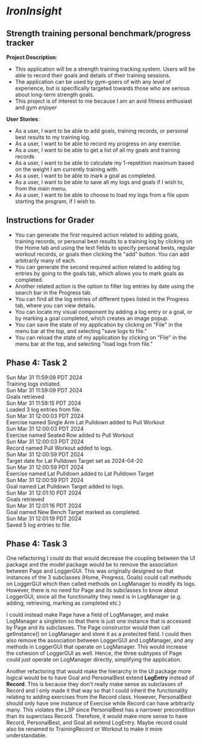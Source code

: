 # *IronInsight*

## Strength training personal benchmark/progress tracker

**Project Description**:
- This application will be a strength training tracking system. 
Users will be able to record their goals and details of their training sessions.
- The application can be used by gym-goers of with any level of experience, but is specifically 
targeted towards those who are serious about long-term strength goals.
- This project is of interest to me because I am an avid fitness enthusiast and gym *enjoyer*
 
**User Stories**:
- As a user, I want to be able to add goals, training records, or personal best results to my training log.
- As a user, I want to be able to record my progress on any exercise.
- As a user, I want to be able to get a list of all my goals and training records
- As a user, I want to be able to calculate my 1-repetition maximum based on the weight I am currently training with.
- As a user, I want to be able to mark a goal as completed.
- As a user, I want to be able to save all my logs and goals if I wish to, from the main menu.
- As a user, I want to be able to choose to load my logs from a file upon starting the program, if I wish to.

## Instructions for Grader

- You can generate the first required action related to adding goals, training records, or personal best results 
to a training log by clicking on the Home tab and using the text fields to specify personal bests, regular 
workout records, or goals then clicking the "add" button. You can add arbitrarily many of each.
- You can generate the second required action related to adding log entries by going to the goals tab, which allows you 
to mark goals as completed. 
- Another related action is the option to filter log entries by date using the search bar in the Progress tab.
- You can find all the log entries of different types listed in the Progress tab, where you can view details.
- You can locate my visual component by adding a log entry or a goal, or by marking a goal completed, 
which creates an image popup. 
- You can save the state of my application by clicking on "File" in the menu bar at the top, and selecting 
"save logs to file."
- You can reload the state of my application by clicking on "File" in the menu bar at the top, and selecting 
"load logs from file."

## Phase 4: Task 2
Sun Mar 31 11:59:09 PDT 2024  
Training logs initiated.  
Sun Mar 31 11:59:09 PDT 2024  
Goals retrieved  
Sun Mar 31 11:59:15 PDT 2024  
Loaded 3 log entries from file.  
Sun Mar 31 12:00:03 PDT 2024  
Exercise named Single Arm Lat Pulldown added to Pull Workout  
Sun Mar 31 12:00:03 PDT 2024  
Exercise named Seated Row added to Pull Workout  
Sun Mar 31 12:00:03 PDT 2024  
Record named Pull Workout added to logs.  
Sun Mar 31 12:00:59 PDT 2024  
Target date for Lat Pulldown Target set as 2024-04-20  
Sun Mar 31 12:00:59 PDT 2024  
Exercise named Lat Pulldown added to Lat Pulldown Target  
Sun Mar 31 12:00:59 PDT 2024  
Goal named Lat Pulldown Target added to logs.  
Sun Mar 31 12:01:10 PDT 2024  
Goals retrieved  
Sun Mar 31 12:01:16 PDT 2024  
Goal named New Bench Target marked as completed.  
Sun Mar 31 12:01:19 PDT 2024  
Saved 5 log entries to file.

## Phase 4: Task 3
One refactoring I could do that would decrease the coupling between the UI 
package and the model package would be to remove the association between Page
and LoggerGUI. This was originally designed so that instances of the 3 subclasses (Home, Progress, Goals)
could call methods on LoggerGUI which then called methods on LogManager to modify its logs. However, 
there is no need for Page and its subclasses to know about LoggerGUI, since
all the functionality they need is in LogManager (e.g. adding, retrieving, marking as completed etc.)  
  
I could instead make Page have a field of LogManager, and make LogManager a singleton
so that there is just one instance that is accessed by Page and its subclasses. The Page constructor would
then call getInstance() on LogManager and store it as a protected field. I could then
also remove the association between LoggerGUI and LogManager, and any methods in LoggerGUI that 
operate on LogManager. This would increase the cohesion of LoggerGUI as well. Hence, the three subtypes of Page
could just operate on LogManager directly, simplifying the application.
  
Another refactoring that would make the hierarchy in the UI package more logical would be to have 
Goal and PersonalBest extend **LogEntry** instead of **Record**. This is because they don't really make sense
as subclasses of Record and I only made it that way so that I could inherit the functionality relating to 
adding exercises from the Record class. However, PersonalBest should only have one instance of Exercise
while Record can have arbitrarily many. This violates the LSP since PersonalBest has a narrower precondition than 
its superclass Record. Therefore, it would make more sense to have Record, PersonalBest, and Goal all extend 
LogEntry. Maybe record could also be renamed to TrainingRecord or Workout to make it more understandable.